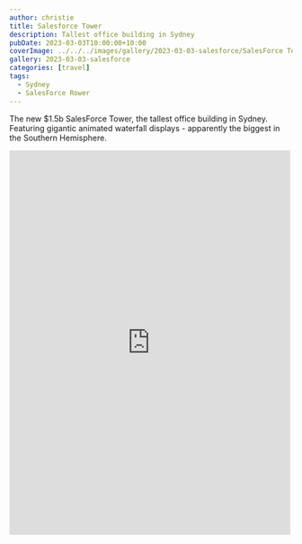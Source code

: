 ```yaml
---
author: christie
title: Salesforce Tower
description: Tallest office building in Sydney
pubDate: 2023-03-03T10:00:00+10:00
coverImage: ../../../images/gallery/2023-03-03-salesforce/SalesForce Tower (2).jpeg
gallery: 2023-03-03-salesforce
categories: [travel]
tags:
  - Sydney
  - SalesForce Rower
---
```


The new $1.5b SalesForce Tower, the tallest office building in Sydney. Featuring gigantic animated waterfall displays - apparently the biggest in the Southern Hemisphere.

<iframe src="https://www.facebook.com/plugins/post.php?href=https%3A%2F%2Fwww.facebook.com%2Fchris1.tham%2Fposts%2Fpfbid0vu3CnuvEyWs3LAVkuqxXrahc3LAQbpww89ts3usVbmN1BE7A6XJF9SSqpvpGjK4Rl&show_text=true&width=500" width="500" height="684" style="border:none;overflow:hidden" scrolling="no" frameborder="0" allowfullscreen="true" allow="autoplay; clipboard-write; encrypted-media; picture-in-picture; web-share"></iframe>
